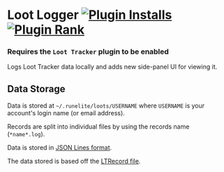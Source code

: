 # Loot Logger [![Plugin Installs](http://img.shields.io/endpoint?url=https://i.pluginhub.info/shields/installs/plugin/loot-logger)](https://runelite.net/plugin-hub/TheStonedTurtle) [![Plugin Rank](http://img.shields.io/endpoint?url=https://i.pluginhub.info/shields/rank/plugin/loot-logger)](https://runelite.net/plugin-hub)

### Requires the `Loot Tracker` plugin to be enabled

Logs Loot Tracker data locally and adds new side-panel UI for viewing it.

## Data Storage
Data is stored at `~/.runelite/loots/USERNAME` where `USERNAME` is your account's login name (or email address).

Records are split into individual files by using the records name (`*name*.log`).

Data is stored in <a href="http://jsonlines.org/" target="_blank">JSON Lines format</a>.

The data stored is based off the <a href="https://github.com/TheStonedTurtle/Loot-Logger/blob/master/src/main/java/thestonedturtle/lootlogger/localstorage/LTRecord.java" target="_blank">LTRecord file</a>.

